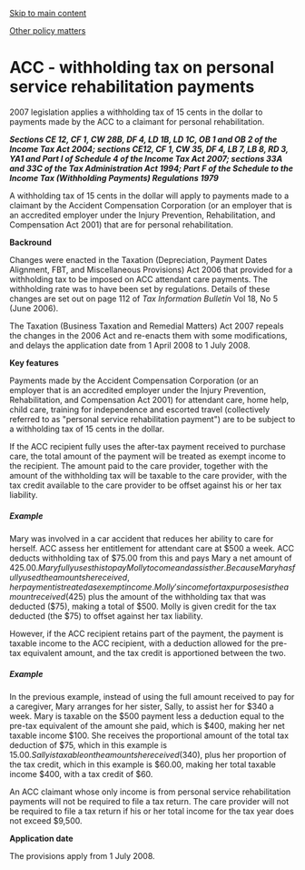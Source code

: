 [Skip to main content](#main-content-tt)

[Other policy matters](/new-legislation/act-articles/other-policy-matters "Other policy matters")

ACC - withholding tax on personal service rehabilitation payments
=================================================================

2007 legislation applies a withholding tax of 15 cents in the dollar to payments made by the ACC to a claimant for personal rehabilitation.

**_Sections CE 12, CF 1, CW 28B, DF 4, LD 1B, LD 1C, OB 1 and OB 2 of the Income Tax Act 2004; sections CE12, CF 1, CW 35, DF 4, LB 7, LB 8, RD 3, YA1 and Part I of Schedule 4 of the Income Tax Act 2007; sections 33A and 33C of the Tax Administration Act 1994; Part F of the Schedule to the Income Tax (Withholding Payments) Regulations 1979_**

A withholding tax of 15 cents in the dollar will apply to payments made to a claimant by the Accident Compensation Corporation (or an employer that is an accredited employer under the Injury Prevention, Rehabilitation, and Compensation Act 2001) that are for personal rehabilitation.

**Backround**

Changes were enacted in the Taxation (Depreciation, Payment Dates Alignment, FBT, and Miscellaneous Provisions) Act 2006 that provided for a withholding tax to be imposed on ACC attendant care payments. The withholding rate was to have been set by regulations. Details of these changes are set out on page 112 of _Tax Information Bulletin_ Vol 18, No 5 (June 2006).

The Taxation (Business Taxation and Remedial Matters) Act 2007 repeals the changes in the 2006 Act and re-enacts them with some modifications, and delays the application date from 1 April 2008 to 1 July 2008.

**Key features**

Payments made by the Accident Compensation Corporation (or an employer that is an accredited employer under the Injury Prevention, Rehabilitation, and Compensation Act 2001) for attendant care, home help, child care, training for independence and escorted travel (collectively referred to as "personal service rehabilitation payment") are to be subject to a withholding tax of 15 cents in the dollar.

If the ACC recipient fully uses the after-tax payment received to purchase care, the total amount of the payment will be treated as exempt income to the recipient. The amount paid to the care provider, together with the amount of the withholding tax will be taxable to the care provider, with the tax credit available to the care provider to be offset against his or her tax liability.

##### Example

Mary was involved in a car accident that reduces her ability to care for herself. ACC assess her entitlement for attendant care at $500 a week. ACC deducts withholding tax of $75.00 from this and pays Mary a net amount of $425.00. Mary fully uses this to pay Molly to come and assist her. Because Mary has fully used the amount she received, her payment is treated as exempt income. Molly's income for tax purposes is the amount received ($425) plus the amount of the withholding tax that was deducted ($75), making a total of $500. Molly is given credit for the tax deducted (the $75) to offset against her tax liability.

However, if the ACC recipient retains part of the payment, the payment is taxable income to the ACC recipient, with a deduction allowed for the pre-tax equivalent amount, and the tax credit is apportioned between the two.

##### Example

In the previous example, instead of using the full amount received to pay for a caregiver, Mary arranges for her sister, Sally, to assist her for $340 a week. Mary is taxable on the $500 payment less a deduction equal to the pre-tax equivalent of the amount she paid, which is $400, making her net taxable income $100. She receives the proportional amount of the total tax deduction of $75, which in this example is $15.00. Sally is taxable on the amount she received ($340), plus her proportion of the tax credit, which in this example is $60.00, making her total taxable income $400, with a tax credit of $60.

An ACC claimant whose only income is from personal service rehabilitation payments will not be required to file a tax return. The care provider will not be required to file a tax return if his or her total income for the tax year does not exceed $9,500.

**Application date**

The provisions apply from 1 July 2008.